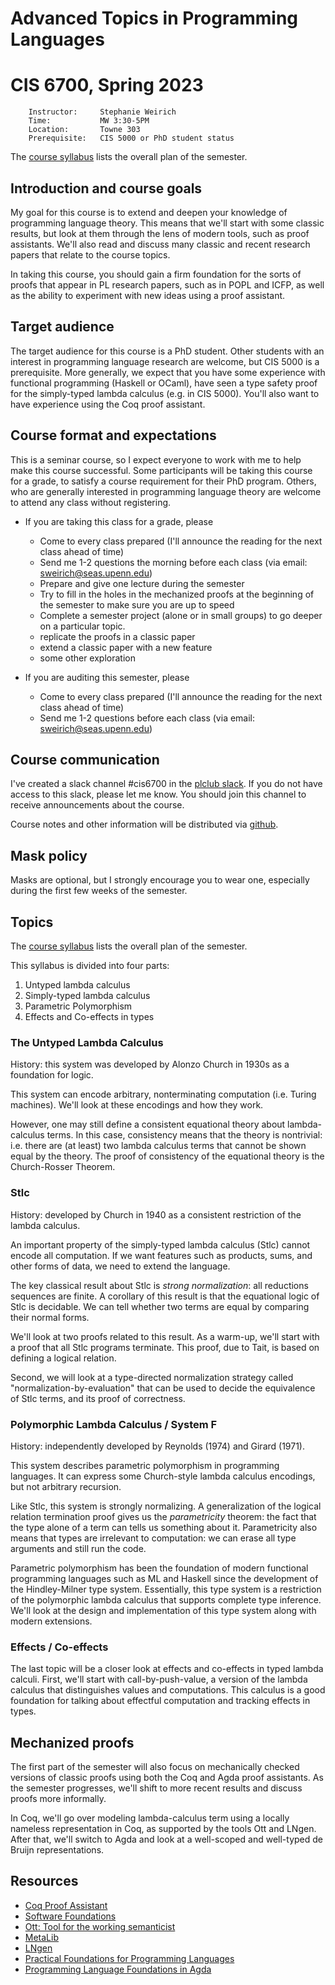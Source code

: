 # Advanced Topics in Programming Languages
# CIS 6700, Spring 2023


        Instructor:     Stephanie Weirich
        Time:           MW 3:30-5PM
        Location:       Towne 303
        Prerequisite:   CIS 5000 or PhD student status

The [course syllabus](https://docs.google.com/spreadsheets/d/1i6NLEXnoAy6wkygLAEubdfVrhkF-se07Q6fwoAeTbK4/edit#gid=0) lists
the overall plan of the semester.

## Introduction and course goals

My goal for this course is to extend and deepen your knowledge of programming
language theory. This means that we'll start with some classic results, but
look at them through the lens of modern tools, such as proof assistants. We'll
also read and discuss many classic and recent research papers that relate to
the course topics.

In taking this course, you should gain a firm foundation for the sorts of
proofs that appear in PL research papers, such as in POPL and ICFP, as well as
the ability to experiment with new ideas using a proof assistant.

## Target audience 

The target audience for this course is a PhD student. Other students with an
interest in programming language research are welcome, but CIS 5000 is a
prerequisite.  More generally, we expect that you have some experience with
functional programming (Haskell or OCaml), have seen a type safety proof for
the simply-typed lambda calculus (e.g. in CIS 5000). You'll also want to have
experience using the Coq proof assistant.

## Course format and expectations

This is a seminar course, so I expect everyone to work with me to help make this 
course successful. Some participants will be taking this course for a grade, to 
satisfy a course requirement for their PhD program. Others, who are generally 
interested in programming language theory are welcome to attend any class without 
registering.

+ If you are taking this class for a grade, please
  - Come to every class prepared (I'll announce the reading for the next class
  ahead of time)
  - Send me 1-2 questions the morning before each class (via email: sweirich@seas.upenn.edu)
  - Prepare and give one lecture during the semester 
  - Try to fill in the holes in the mechanized proofs at the beginning of the 
    semester to make sure you are up to speed
  - Complete a semester project (alone or in small  groups) to go deeper on a particular topic.
   * replicate the proofs in a classic paper 
   * extend a classic paper with a new feature
   * some other exploration

+ If you are auditing this semester, please
   - Come to every class prepared (I'll announce the reading for the next class
     ahead of time)
   - Send me 1-2 questions before each class (via email: sweirich@seas.upenn.edu)
  
## Course communication

I've created a slack channel #cis6700 in the [plclub
slack](plclub.slack.com). If you do not have access to this slack, please let
me know. You should join this channel to receive announcements about the
course.

Course notes and other information will be distributed via [github](https://github.com/plclub/cis6700-23sp).
  
## Mask policy

Masks are optional, but I strongly encourage you to wear one, especially during the first few 
weeks of the semester.
  
## Topics

The [course syllabus](https://docs.google.com/spreadsheets/d/1i6NLEXnoAy6wkygLAEubdfVrhkF-se07Q6fwoAeTbK4/edit#gid=0) lists
the overall plan of the semester.

This syllabus is divided into four parts:

1. Untyped lambda calculus 
2. Simply-typed lambda calculus 
3. Parametric Polymorphism 
4. Effects and Co-effects in types

### The Untyped Lambda Calculus

History: this system was developed by Alonzo Church in 1930s as a foundation
for logic.

This system can encode arbitrary, nonterminating computation (i.e. Turing
machines). We'll look at these encodings and how they work.

However, one may still define a consistent equational theory about
lambda-calculus terms. In this case, consistency means that the theory is
nontrivial: i.e. there are (at least) two lambda calculus terms that cannot be
shown equal by the theory. The proof of consistency of the equational theory
is the Church-Rosser Theorem.

### Stlc

History: developed by Church in 1940 as a consistent restriction of the lambda
calculus.

An important property of the simply-typed lambda calculus (Stlc) cannot encode
all computation. If we want features such as products, sums, and other forms
of data, we need to extend the language.

The key classical result about Stlc is *strong normalization*: all
reductions sequences are finite. A corollary of this result is that the
equational logic of Stlc is decidable. We can tell whether two terms are equal
by comparing their normal forms.

We'll look at two proofs related to this result. As a warm-up, we'll start with a 
proof that all Stlc programs terminate. This proof, due to Tait, is based on defining 
a logical relation.

Second, we will look at a type-directed normalization strategy called
"normalization-by-evaluation" that can be used to decide the equivalence of
Stlc terms, and its proof of correctness.

### Polymorphic Lambda Calculus / System F

History: independently developed by Reynolds (1974) and Girard (1971).

This system describes parametric polymorphism in programming languages. It can
express some Church-style lambda calculus encodings, but not arbitrary
recursion.

Like Stlc, this system is strongly normalizing. A generalization of the
logical relation termination proof gives us the *parametricity* theorem: the
fact that the type alone of a term can tells us something about
it. Parametricity also means that types are irrelevant to computation: we can
erase all type arguments and still run the code.

Parametric polymorphism has been the foundation of modern functional
programming languages such as ML and Haskell since the development of the
Hindley-Milner type system. Essentially, this type system is a restriction of
the polymorphic lambda calculus that supports complete type inference. We'll
look at the design and implementation of this type system along with modern
extensions.

### Effects / Co-effects 

The last topic will be a closer look at effects and co-effects in typed lambda
calculi.  First, we'll start with call-by-push-value, a version of the lambda
calculus that distinguishes values and computations. This calculus is a good
foundation for talking about effectful computation and tracking effects in
types.

## Mechanized proofs

The first part of the semester will also focus on mechanically checked
versions of classic proofs using both the Coq and Agda proof assistants.  As
the semester progresses, we'll shift to more recent results and discuss proofs
more informally.

In Coq, we'll go over modeling lambda-calculus term using a locally nameless
representation in Coq, as supported by the tools Ott and LNgen. After that,
we'll switch to Agda and look at a well-scoped and well-typed de Bruijn
representations.

## Resources

- [Coq Proof Assistant](https://coq.inria.fr/)				
- [Software Foundations](https://www.cis.upenn.edu/~bcpierce/sf/)
- [Ott: Tool for the working semanticist](http://www.cl.cam.ac.uk/~pes20/ott/)
- [MetaLib](https://github.com/plclub/metalib)		
- [LNgen](https://github.com/plclub/lngen)		
- [Practical Foundations for Programming Languages](http://www.cs.cmu.edu/~rwh/pfpl.html)
- [Programming Language Foundations in Agda](https://plfa.github.io/)
